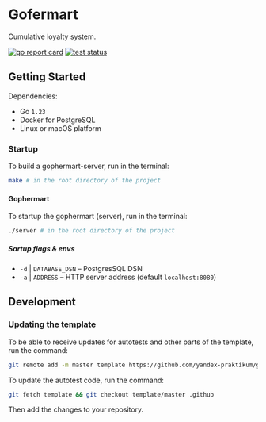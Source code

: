 # Gofermart

Cumulative loyalty system.

[![go report card](https://goreportcard.com/badge/github.com/mobypolo/ya-41-56go?style=flat-square)](https://goreportcard.com/report/github.com/mobypolo/ya-41-56go)
[![test status](https://github.com/mobypolo/ya-41-56go/workflows/gophermart/badge.svg?branch=main "test status")](https://github.com/mobypolo/ya-41-56go/actions)

## Getting Started

Dependencies:

* Go `1.23`
* Docker for PostgreSQL
* Linux or macOS platform

### Startup

To build a gophermart-server, run in the terminal:

```bash
make # in the root directory of the project
```

#### Gophermart

To startup the gophermart (server), run in the terminal:

```bash
./server # in the root directory of the project
```

##### Sartup flags & envs

* `-d` | `DATABASE_DSN` – PostgresSQL DSN
* `-a` | `ADDRESS` – HTTP server address (default `localhost:8080`)

## Development

### Updating the template

To be able to receive updates for autotests and other parts of the template, run the command:

```bash
git remote add -m master template https://github.com/yandex-praktikum/go-musthave-group-diploma-tpl.git
```

To update the autotest code, run the command:

```bash
git fetch template && git checkout template/master .github
```

Then add the changes to your repository.
